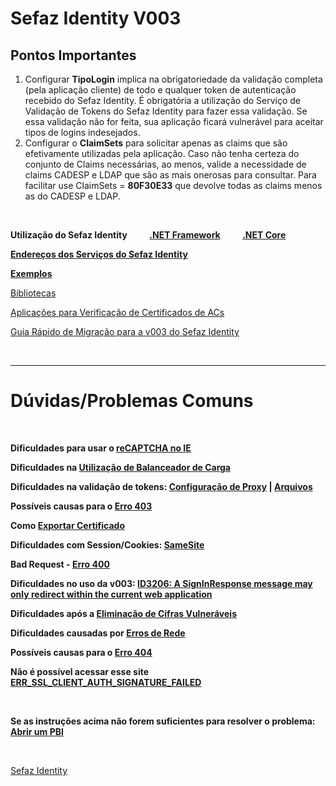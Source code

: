 # Sefaz Identity V003

## Pontos Importantes

1. Configurar **TipoLogin** implica na obrigatoriedade da validação completa (pela aplicação cliente) de todo e qualquer token de autenticação recebido do Sefaz Identity. É obrigatória a utilização do Serviço de Validação de Tokens do Sefaz Identity para fazer essa validação. Se essa validação não for feita, sua aplicação ficará vulnerável para aceitar tipos de logins indesejados.
1. Configurar o **ClaimSets** para solicitar apenas as claims que são efetivamente utilizadas pela aplicação. Caso não tenha certeza do conjunto de Claims necessárias, ao menos, valide a necessidade de claims CADESP e LDAP que são as mais onerosas para consultar. Para facilitar use ClaimSets = **80F30E33** que devolve todas as claims menos as do CADESP e LDAP.

<br/>

[
Caso algum dia seja possível mostrar arquivos diretamente (ex: PDF), todos os links desta wiki poderão ser alterados.
Por exemplo:
https://ads.intra.fazenda.sp.gov.br/tfs/ADMIN/_git/Wiki_Arquitetura?path=%2FSefaz%20Identity%2Fv003%2FUtiliza%C3%A7%C3%A3o%20do%20Sefaz%20Identity%20em%20Aplica%C3%A7%C3%B5es%20.NET%204.5.pdf&version=GBmaster
em vez de
https://ads.intra.fazenda.sp.gov.br/tfs/ADMIN/4d6df5f0-2d1f-4431-b769-f063824bd57e/_apis/git/repositories/1885edf5-80ac-4cbb-b3e3-bdf0ea291276/items?path=%2FSefaz%20Identity%2Fv003%2FUtiliza%C3%A7%C3%A3o%20do%20Sefaz%20Identity%20em%20Aplica%C3%A7%C3%B5es%20.NET%204.5.pdf&versionDescriptor%5BversionOptions%5D=0&versionDescriptor%5BversionType%5D=0&versionDescriptor%5Bversion%5D=master&resolveLfs=true&%24format=octetStream&api-version=5.0
]: #

**Utilização do Sefaz Identity**
&nbsp;&nbsp;&nbsp;&nbsp;&nbsp;&nbsp;&nbsp;&nbsp;**[.NET Framework](https://ads.intra.fazenda.sp.gov.br/tfs/ADMIN/4d6df5f0-2d1f-4431-b769-f063824bd57e/_apis/git/repositories/1885edf5-80ac-4cbb-b3e3-bdf0ea291276/items?path=%2FSefaz%20Identity%2Fv003%2FUtiliza%C3%A7%C3%A3o%20do%20Sefaz%20Identity%20em%20Aplica%C3%A7%C3%B5es%20.NET%204.5.pdf&versionDescriptor%5BversionOptions%5D=0&versionDescriptor%5BversionType%5D=0&versionDescriptor%5Bversion%5D=master&resolveLfs=true&%24format=octetStream&api-version=5.0)**
&nbsp;&nbsp;&nbsp;&nbsp;&nbsp;&nbsp;&nbsp;&nbsp;**[.NET Core](https://ads.intra.fazenda.sp.gov.br/tfs/ADMIN/Wiki_Arquitetura/_wiki/wikis/Wiki_Arquitetura.wiki/418/Utiliza%C3%A7%C3%A3o-do-Sefaz-Identity)**

**[Endereços dos Serviços do Sefaz Identity](https://ads.intra.fazenda.sp.gov.br/tfs/ADMIN/Wiki_Arquitetura/_wiki/wikis/Wiki_Arquitetura.wiki/414/Endere%C3%A7os-dos-Servi%C3%A7os-do-Sefaz-Identity)**

**[Exemplos](https://ads.intra.fazenda.sp.gov.br/tfs/ADMIN/Wiki_Arquitetura/_wiki/wikis/Wiki_Arquitetura.wiki/415/Exemplos)**

[Bibliotecas](https://ads.intra.fazenda.sp.gov.br/tfs/ADMIN/Wiki_Arquitetura/_wiki/wikis/Wiki_Arquitetura.wiki/416/Bibliotecas)

[Aplicações para Verificação de Certificados de ACs](https://ads.intra.fazenda.sp.gov.br/tfs/ADMIN/Wiki_Arquitetura/_wiki/wikis/Wiki_Arquitetura.wiki/417/Aplica%C3%A7%C3%B5es-para-Verifica%C3%A7%C3%A3o-de-Certificados-de-ACs)

[Guia Rápido de Migração para a v003 do Sefaz Identity](https://ads.intra.fazenda.sp.gov.br/tfs/ADMIN/4d6df5f0-2d1f-4431-b769-f063824bd57e/_apis/git/repositories/1885edf5-80ac-4cbb-b3e3-bdf0ea291276/items?path=%2FSefaz%20Identity%2Fv003%2FGuia%20R%C3%A1pido%20de%20Migra%C3%A7%C3%A3o%20para%20a%20v003%20do%20Sefaz%20Identity.pdf&versionDescriptor%5BversionOptions%5D=0&versionDescriptor%5BversionType%5D=0&versionDescriptor%5Bversion%5D=master&resolveLfs=true&%24format=octetStream&api-version=5.0)

<br/>

---

# Dúvidas/Problemas Comuns

<br/>

**Dificuldades para usar o [reCAPTCHA no IE](https://ads.intra.fazenda.sp.gov.br/tfs/ADMIN/4d6df5f0-2d1f-4431-b769-f063824bd57e/_apis/git/repositories/1885edf5-80ac-4cbb-b3e3-bdf0ea291276/items?path=%2FSefaz%20Identity%2Fv003%2FreCAPTCHA%20no%20IE.pdf&versionDescriptor%5BversionOptions%5D=0&versionDescriptor%5BversionType%5D=0&versionDescriptor%5Bversion%5D=master&resolveLfs=true&%24format=octetStream&api-version=5.0)**

**Dificuldades na [Utilização de Balanceador de Carga](https://ads.intra.fazenda.sp.gov.br/tfs/ADMIN/4d6df5f0-2d1f-4431-b769-f063824bd57e/_apis/git/repositories/1885edf5-80ac-4cbb-b3e3-bdf0ea291276/items?path=%2FSefaz%20Identity%2Fv003%2FUtiliza%C3%A7%C3%A3o%20de%20Balanceador%20de%20Carga.pdf&versionDescriptor%5BversionOptions%5D=0&versionDescriptor%5BversionType%5D=0&versionDescriptor%5Bversion%5D=master&resolveLfs=true&%24format=octetStream&api-version=5.0)**

**Dificuldades na validação de tokens: [Configuração de Proxy](https://ads.intra.fazenda.sp.gov.br/tfs/ADMIN/4d6df5f0-2d1f-4431-b769-f063824bd57e/_apis/git/repositories/1885edf5-80ac-4cbb-b3e3-bdf0ea291276/items?path=%2FSefaz%20Identity%2Fv003%2FConfigura%C3%A7%C3%A3o%20de%20Proxy.pdf&versionDescriptor%5BversionOptions%5D=0&versionDescriptor%5BversionType%5D=0&versionDescriptor%5Bversion%5D=master&resolveLfs=true&%24format=octetStream&api-version=5.0) | [Arquivos](https://ads.intra.fazenda.sp.gov.br/tfs/ADMIN/4d6df5f0-2d1f-4431-b769-f063824bd57e/_apis/git/repositories/1885edf5-80ac-4cbb-b3e3-bdf0ea291276/items?path=%2FSefaz%20Identity%2Fv003%2FConfigura%C3%A7%C3%A3o%20de%20Proxy.zip&versionDescriptor%5BversionOptions%5D=0&versionDescriptor%5BversionType%5D=0&versionDescriptor%5Bversion%5D=master&resolveLfs=true&%24format=octetStream&api-version=5.0)**

**Possíveis causas para o [Erro 403](https://ads.intra.fazenda.sp.gov.br/tfs/ADMIN/4d6df5f0-2d1f-4431-b769-f063824bd57e/_apis/git/repositories/1885edf5-80ac-4cbb-b3e3-bdf0ea291276/items?path=%2FSefaz%20Identity%2Fv003%2FErro403.pdf&versionDescriptor%5BversionOptions%5D=0&versionDescriptor%5BversionType%5D=0&versionDescriptor%5Bversion%5D=master&resolveLfs=true&%24format=octetStream&api-version=5.0)**

**Como [Exportar Certificado](https://ads.intra.fazenda.sp.gov.br/tfs/ADMIN/4d6df5f0-2d1f-4431-b769-f063824bd57e/_apis/git/repositories/1885edf5-80ac-4cbb-b3e3-bdf0ea291276/items?path=%2FSefaz%20Identity%2Fv003%2FExportarCertificado.pdf&versionDescriptor%5BversionOptions%5D=0&versionDescriptor%5BversionType%5D=0&versionDescriptor%5Bversion%5D=master&resolveLfs=true&%24format=octetStream&api-version=5.0)**

**Dificuldades com Session/Cookies: [SameSite](https://ads.intra.fazenda.sp.gov.br/tfs/ADMIN/4d6df5f0-2d1f-4431-b769-f063824bd57e/_apis/git/repositories/1885edf5-80ac-4cbb-b3e3-bdf0ea291276/items?path=%2FSefaz%20Identity%2Fv003%2FSameSite.pdf&versionDescriptor%5BversionOptions%5D=0&versionDescriptor%5BversionType%5D=0&versionDescriptor%5Bversion%5D=master&resolveLfs=true&%24format=octetStream&api-version=5.0)**

**Bad Request - [Erro 400](https://ads.intra.fazenda.sp.gov.br/tfs/ADMIN/4d6df5f0-2d1f-4431-b769-f063824bd57e/_apis/git/repositories/1885edf5-80ac-4cbb-b3e3-bdf0ea291276/items?path=%2FSefaz%20Identity%2Fv003%2FErro400.pdf&versionDescriptor%5BversionOptions%5D=0&versionDescriptor%5BversionType%5D=0&versionDescriptor%5Bversion%5D=master&resolveLfs=true&%24format=octetStream&api-version=5.0)**

**Dificuldades no uso da v003: [ID3206: A SignInResponse message may only redirect within the current web application](https://ads.intra.fazenda.sp.gov.br/tfs/ADMIN/4d6df5f0-2d1f-4431-b769-f063824bd57e/_apis/git/repositories/1885edf5-80ac-4cbb-b3e3-bdf0ea291276/items?path=%2FSefaz%20Identity%2Fv003%2FID3206.pdf&versionDescriptor%5BversionOptions%5D=0&versionDescriptor%5BversionType%5D=0&versionDescriptor%5Bversion%5D=master&resolveLfs=true&%24format=octetStream&api-version=5.0)**

**Dificuldades após a [Eliminação de Cifras Vulneráveis](https://ads.intra.fazenda.sp.gov.br/tfs/ADMIN/4d6df5f0-2d1f-4431-b769-f063824bd57e/_apis/git/repositories/1885edf5-80ac-4cbb-b3e3-bdf0ea291276/items?path=%2FSefaz%20Identity%2Fv003%2FElimina%C3%A7%C3%A3o%20de%20Cifras%20Vulner%C3%A1veis.pdf&versionDescriptor%5BversionOptions%5D=0&versionDescriptor%5BversionType%5D=0&versionDescriptor%5Bversion%5D=master&resolveLfs=true&%24format=octetStream&api-version=5.0)**

**Dificuldades causadas por [Erros de Rede](https://ads.intra.fazenda.sp.gov.br/tfs/ADMIN/4d6df5f0-2d1f-4431-b769-f063824bd57e/_apis/git/repositories/1885edf5-80ac-4cbb-b3e3-bdf0ea291276/items?path=%2FSefaz%20Identity%2Fv003%2FErros%20de%20Rede.pdf&versionDescriptor%5BversionOptions%5D=0&versionDescriptor%5BversionType%5D=0&versionDescriptor%5Bversion%5D=master&resolveLfs=true&%24format=octetStream&api-version=5.0)**

**Possíveis causas para o [Erro 404](https://ads.intra.fazenda.sp.gov.br/tfs/ADMIN/4d6df5f0-2d1f-4431-b769-f063824bd57e/_apis/git/repositories/1885edf5-80ac-4cbb-b3e3-bdf0ea291276/items?path=%2FSefaz%20Identity%2Fv003%2FErro404.pdf&versionDescriptor%5BversionOptions%5D=0&versionDescriptor%5BversionType%5D=0&versionDescriptor%5Bversion%5D=master&resolveLfs=true&%24format=octetStream&api-version=5.0)**

**Não é possível acessar esse site [ERR_SSL_CLIENT_AUTH_SIGNATURE_FAILED](https://ads.intra.fazenda.sp.gov.br/tfs/ADMIN/4d6df5f0-2d1f-4431-b769-f063824bd57e/_apis/git/repositories/1885edf5-80ac-4cbb-b3e3-bdf0ea291276/items?path=%2FSefaz%20Identity%2Fv003%2FERR_SSL_CLIENT_AUTH_SIGNATURE_FAILED.pdf&versionDescriptor%5BversionOptions%5D=0&versionDescriptor%5BversionType%5D=0&versionDescriptor%5Bversion%5D=master&resolveLfs=true&%24format=octetStream&api-version=5.0)**

<br/>

**Se as instruções acima não forem suficientes para resolver o problema: <a href="https://ads.intra.fazenda.sp.gov.br/tfs/ADMIN/Suporte_DevOps/_workitems/create/Product%20Backlog%20Item?templateId=3987f228-cfa0-4737-a63b-0842ab420ca1&ownerId=9657433a-6110-4733-8620-92a4c2a5d51b" target="_blank">Abrir um PBI</a>**

<br/>

[Sefaz Identity](https://ads.intra.fazenda.sp.gov.br/tfs/ADMIN/Wiki_Arquitetura/_wiki/wikis/Wiki_Arquitetura.wiki/91/Sefaz-Identity)
